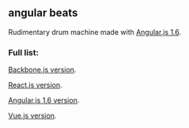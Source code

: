 ## angular beats

Rudimentary drum machine made with [Angular.js 1.6](https://angularjs.org).

### Full list:

[Backbone.js version](https://github.com/unlikenesses/backbone-beats).

[React.js version](https://github.com/unlikenesses/react-beats).

[Angular.js 1.6 version](https://github.com/unlikenesses/angular-beats).

[Vue.js version](https://github.com/unlikenesses/vue-beats).